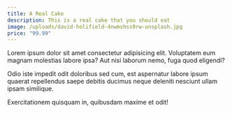 ```yaml
---
title: A Real Cake
description: This is a real cake that you should eat
image: /uploads/david-holifield-4nwmshss9rw-unsplash.jpg
price: "99.99"
---
```

Lorem ipsum dolor sit amet consectetur adipisicing elit. Voluptatem eum magnam molestias labore ipsa? Aut nisi laborum nemo, fuga quod eligendi? 

Odio iste impedit odit doloribus sed cum, est aspernatur labore ipsum quaerat repellendus saepe debitis ducimus neque deleniti nesciunt ullam ipsam similique. 

Exercitationem quisquam in, quibusdam maxime et odit!